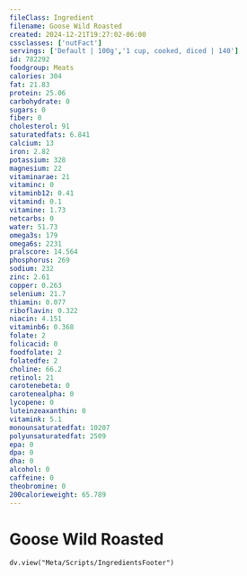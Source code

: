 ```yaml
---
fileClass: Ingredient
filename: Goose Wild Roasted
created: 2024-12-21T19:27:02-06:00
cssclasses: ['nutFact']
servings: ['Default | 100g','1 cup, cooked, diced | 140']
id: 782292
foodgroup: Meats
calories: 304
fat: 21.83
protein: 25.06
carbohydrate: 0
sugars: 0
fiber: 0
cholesterol: 91
saturatedfats: 6.841
calcium: 13
iron: 2.82
potassium: 328
magnesium: 22
vitaminarae: 21
vitaminc: 0
vitaminb12: 0.41
vitamind: 0.1
vitamine: 1.73
netcarbs: 0
water: 51.73
omega3s: 179
omega6s: 2231
pralscore: 14.564
phosphorus: 269
sodium: 232
zinc: 2.61
copper: 0.263
selenium: 21.7
thiamin: 0.077
riboflavin: 0.322
niacin: 4.151
vitaminb6: 0.368
folate: 2
folicacid: 0
foodfolate: 2
folatedfe: 2
choline: 66.2
retinol: 21
carotenebeta: 0
carotenealpha: 0
lycopene: 0
luteinzeaxanthin: 0
vitamink: 5.1
monounsaturatedfat: 10207
polyunsaturatedfat: 2509
epa: 0
dpa: 0
dha: 0
alcohol: 0
caffeine: 0
theobromine: 0
200calorieweight: 65.789
---
```


# Goose Wild Roasted

```dataviewjs
dv.view("Meta/Scripts/IngredientsFooter")
```